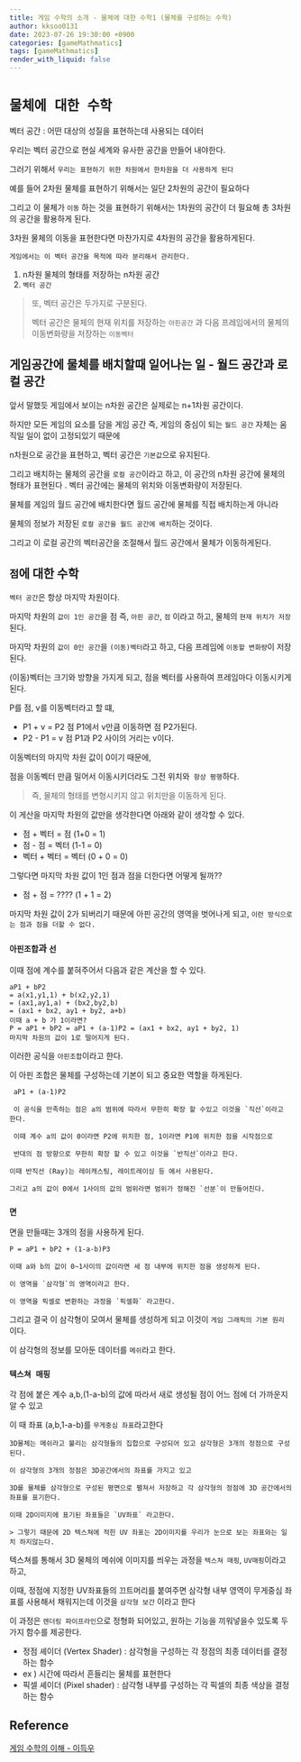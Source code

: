 ```yaml
---
title: 게임 수학의 소개 - 물체에 대한 수학1 (물체를 구성하는 수학)
author: kksoo0131
date: 2023-07-26 19:30:00 +0900
categories: [gameMathmatics]
tags: [gameMathmatics]
render_with_liquid: false
---
```


# `물체에 대한 수학`

벡터 공간 : 어떤 대상의 성질을 표현하는데 사용되는 데이터

우리는 벡터 공간으로 현실 세계와 유사한 공간을 만들어 내야한다.

그러기 위해서 `우리는 표현하기 위한 차원에서 한차원을 더 사용하게 된다`

예를 들어 2차원 물체를 표현하기 위해서는 일단 2차원의 공간이 필요하다

그리고 이 물체가 `이동` 하는 것을 표현하기 위해서는 1차원의 공간이 더 필요해 총 3차원의 공간을 활용하게 된다.

3차원 물체의 이동을 표현한다면 마찬가지로 4차원의 공간을 활용하게된다.

`게임에서는 이 벡터 공간을 목적에 따라 분리해서 관리한다.`
1. n차원 물체의 형태를 저장하는 n차원 공간
2. `벡터 공간`

> 또, 벡터 공간은 두가지로 구분된다.
> 
> 벡터 공간은 물체의 현재 위치를 저장하는 `아핀공간` 과
> 다음 프레임에서의 물체의 이동변화량을 저장하는 `이동벡터`


## 게임공간에 물체를 배치할때 일어나는 일 - 월드 공간과 로컬 공간

앞서 말했듯 게임에서 보이는 n차원 공간은 실제로는 n+1차원 공간이다.

하지만 모든 게임의 요소를 담을 게임 공간 즉, 게임의 중심이 되는 `월드 공간` 자체는 움직일 일이 없이 고정되있기 때문에

 n차원으로 공간을 표현하고, 벡터 공간은 `기본값`으로 유지된다.

그리고 배치하는 물체의 공간을 `로컬 공간`이라고 하고, 이 공간의 n차원 공간에 물체의 형태가 표현된다
. 벡터 공간에는 물체의 위치와 이동변화량이 저장된다.

물체를 게임의 월드 공간에 배치한다면 월드 공간에 물체를 직접 배치하는게 아니라

물체의 정보가 저장된 `로컬 공간을 월드 공간에 배치`하는 것이다.

그리고 이 로컬 공간의 벡터공간을 조절해서 월드 공간에서 물체가 이동하게된다.


## `점`에 대한 수학

`벡터 공간`은 항상 마지막 차원이다.

마지막 차원의 `값이 1인 공간`을 점 즉, `아핀 공간`, `점` 이라고 하고, 물체의 `현재 위치가 저장`된다.

마지막 차원의 `값이 0인 공간`을 `(이동)벡터`라고 하고, 다음 프레임에 `이동할 변화량`이 저장된다.

(이동)벡터는 크기와 방향을 가지게 되고, 점을 벡터를 사용하여 프레임마다 이동시키게 된다.

P를 점, v를 이동벡터라고 할 떄,

- P1 + v = P2 점 P1에서 v만큼 이동하면 점 P2가된다.
- P2 - P1 = v 점 P1과 P2 사이의 거리는 v이다.

이동벡터의 마지막 차원 값이 0이기 때문에, 

점을 이동벡터 만큼 밀어서 이동시키더라도 그전 위치와` 항상 평행`하다.

> 즉, 물체의 형태를 변형시키지 않고 위치만을 이동하게 된다.
> 

이 게산을 마지막 차원의 값만을 생각한다면 아래와 같이 생각할 수 있다.
- 점 + 벡터 = 점 (1+0 = 1)
- 점 - 점 = 벡터 (1-1 = 0)
- 벡터 + 벡터 = 벡터 (0 + 0 = 0)

그렇다면 마지막 차원 값이 1인 점과 점을 더한다면 어떻게 될까??

 - 점 + 점 = ???? (1 + 1 = 2)

마지막 차원 값이 2가 되버리기 때문에 아핀 공간의 영역을 벗어나게 되고,  `이런 방식으로는 점과 점을 더할 수 없다.`


### `아핀조합`과 `선`
이때 점에 계수를 붙혀주어서 다음과 같은 계산을 할 수 있다.

    aP1 + bP2
    = a(x1,y1,1) + b(x2,y2,1)
    = (ax1,ay1,a) + (bx2,by2,b)
    = (ax1 + bx2, ay1 + by2, a+b)
    이때 a + b 가 1이라면?
    P = aP1 + bP2 = aP1 + (a-1)P2 = (ax1 + bx2, ay1 + by2, 1)
    마지막 차원의 값이 1로 떨어지게 된다.

이러한 공식을 `아핀조합`이라고 한다.

이 아핀 조합은 물체를 구성하는데 기본이 되고 중요한 역할을 하게된다.

     aP1 + (a-1)P2

     이 공식을 만족하는 점은 a의 범위에 따라서 무한히 확장 할 수있고 이것을 `직선`이라고 한다.

     이때 계수 a의 값이 0이라면 P2에 위치한 점, 1이라면 P1에 위치한 점을 시작점으로

     반대의 점 방향으로 무한히 확장 할 수 있고 이것을 `반직선`이라고 한다.

    이때 반직선 (Ray)는 레이캐스팅, 레이트레이싱 등 에서 사용된다.

    그리고 a의 값이 0에서 1사이의 값의 범위라면 범위가 정해진 `선분`이 만들어진다.

### `면`

면을 만들때는 3개의 점을 사용하게 된다.

    P = aP1 + bP2 + (1-a-b)P3

    이때 a와 b의 값이 0~1사이의 값이라면 세 점 내부에 위치한 점을 생성하게 된다.

    이 영역을 `삼각형`의 영역이라고 한다. 

    이 영역을 픽셀로 변환하는 과정을 `픽셀화` 라고한다.


그리고 결국 이 삼각형이 모여서 물체를 생성하게 되고 이것이 `게임 그래픽의 기본 원리` 이다.

이 삼각형의 정보를 모아둔 데이터를 `메쉬`라고 한다.

### `텍스쳐 매핑`

각 점에 붙은 계수 a,b,(1-a-b)의 값에 따라서 새로 생성될 점이 어느 점에 더 가까운지 알 수 있고

이 때 좌표 (a,b,1-a-b)를 `무게중심 좌표`라고한다


    3D물체는 메쉬라고 불리는 삼각형들의 집합으로 구성되어 있고 삼각형은 3개의 정점으로 구성된다.

    이 삼각형의 3개의 정점은 3D공간에서의 좌표를 가지고 있고

    3D를 물체를 삼각형으로 구성된 평면으로 펼쳐서 저장하고 각 삼각형의 정점에 3D 공간에서의 좌표를 표기한다.

    이때 2D이미지에 표기된 좌표들은 `UV좌표` 라고한다.

    > 그렇기 때문에 2D 텍스쳐에 적힌 UV 좌표는 2D이미지를 우리가 눈으로 보는 좌표와는 일치 하지않는다.


텍스쳐를 통해서 3D 물체의 메쉬에 이미지를 씌우는 과정을 `텍스쳐 매핑`, `UV매핑`이라고 하고,

이때, 정점에 지정한 UV좌표들의 끄트머리를 붙여주면 삼각형 내부 영역이 무게중심 좌표를 사용해서 채워지는데 이것을 `삼각형 보간` 이라고 한다

이 과정은 `렌더링 파이프라인`으로 정형화 되어있고, 원하는 기능을 끼워넣을수 있도록 두가지 함수를 제공한다.

- 정점 셰이더 (Vertex Shader) : 삼각형을 구성하는 각 정점의 최종 데이터를 결정하는 함수
- ex ) 시간에 따라서 흔들리는 물체를 표현한다
- 픽셀 셰이더 (Pixel shader) : 삼각형 내부를 구성하는 각 픽셀의 최종 색상을 결정하는 함수



## Reference
[게임 수학의 이해 - 이득우](https://www.inflearn.com/course/%EA%B2%8C%EC%9E%84-%EC%88%98%ED%95%99-%EC%9D%B4%ED%95%B4/dashboard)